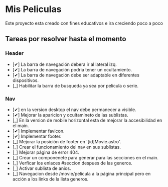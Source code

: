 # Mis Peliculas

Este proyecto esta creado con fines educativos e ira creciendo poco a poco

## Tareas por resolver hasta el momento

### Header
- [✔] La barra de navegación debera ir al lateral izq.
- [✔] La barra de navegación podria tener un ocultamiento.
- [✔] La barra de navegación debe ser adaptable en diferentes dispositivos.
- [_] Habilitar la barra de busqueda ya sea por pelicula o serie.

### Nav
- [✔] en la version desktop el nav debe permanecer a visible.
- [✔] Mejorar la aparicion y ocultamineto de las sublistas.
- [_] En la version de mobile horizontal esta de mejorar la accesibilidad en el main.
- [✔] Implementar favicon.
- [✔] Implementar footer.
- [_] Mejorar la posición de footer en '[id]Movie.astro'.
- [_] Crear el funcionamiento del nav en sus sublistas.
- [_] Mejorar página de error 404.
- [_] Crear un componenete para generar para las secciones en el main.
- [_] Verficar los enlaces #seccion despues de las generos.
- [_] Activar sublista de anios.
- [_] Navegacion desde /movie/pelicula a la página principal pero en acción a los links de la lista generos.